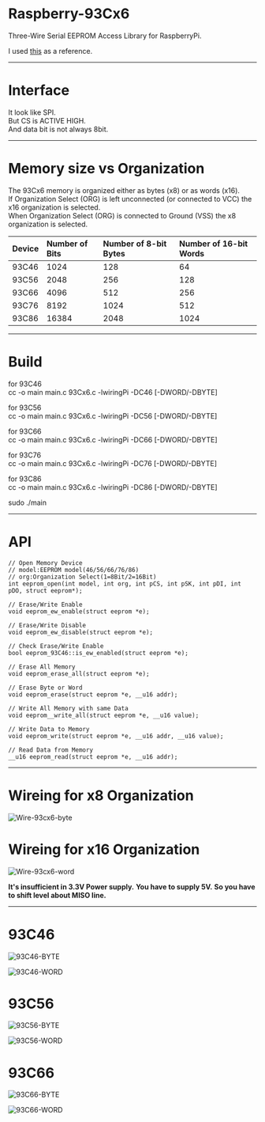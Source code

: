 # Raspberry-93Cx6

Three-Wire Serial EEPROM Access Library for RaspberryPi.   

I used [this](https://github.com/0xJoey/Arduino_93C46) as a reference.

---

# Interface

It look like SPI.   
But CS is ACTIVE HIGH.   
And data bit is not always 8bit.   

---

# Memory size vs Organization

The 93Cx6 memory is organized either as bytes (x8) or as words (x16).   
If Organization Select (ORG) is left unconnected (or connected to VCC) the x16 organization is selected.   
When Organization Select (ORG) is connected to Ground (VSS) the x8 organization is selected.    

|Device|Number of Bits|Number of 8-bit Bytes|Number of 16-bit Words|
|:---|:---|:---|:---|
|93C46|1024|128|64|
|93C56|2048|256|128|
|93C66|4096|512|256|
|93C76|8192|1024|512|
|93C86|16384|2048|1024|

---

# Build
for 93C46   
cc -o main main.c 93Cx6.c -lwiringPi -DC46 [-DWORD/-DBYTE]

for 93C56   
cc -o main main.c 93Cx6.c -lwiringPi -DC56 [-DWORD/-DBYTE]

for 93C66   
cc -o main main.c 93Cx6.c -lwiringPi -DC66 [-DWORD/-DBYTE]

for 93C76   
cc -o main main.c 93Cx6.c -lwiringPi -DC76 [-DWORD/-DBYTE]

for 93C86   
cc -o main main.c 93Cx6.c -lwiringPi -DC86 [-DWORD/-DBYTE]

sudo ./main


---

# API

```
// Open Memory Device
// model:EEPROM model(46/56/66/76/86)
// org:Organization Select(1=8Bit/2=16Bit)
int eeprom_open(int model, int org, int pCS, int pSK, int pDI, int pDO, struct eeprom*);

// Erase/Write Enable
void eeprom_ew_enable(struct eeprom *e);

// Erase/Write Disable
void eeprom_ew_disable(struct eeprom *e);

// Check Erase/Write Enable
bool eeprom_93C46::is_ew_enabled(struct eeprom *e);

// Erase All Memory
void eeprom_erase_all(struct eeprom *e);

// Erase Byte or Word
void eeprom_erase(struct eeprom *e, __u16 addr);

// Write All Memory with same Data
void eeprom__write_all(struct eeprom *e, __u16 value);

// Write Data to Memory
void eeprom_write(struct eeprom *e, __u16 addr, __u16 value);

// Read Data from Memory
__u16 eeprom_read(struct eeprom *e, __u16 addr);
```

---

# Wireing for x8 Organization
![Wire-93cx6-byte](https://user-images.githubusercontent.com/6020549/61050459-00c0f600-a422-11e9-943b-50631bbef387.jpg)

# Wireing for x16 Organization
![Wire-93cx6-word](https://user-images.githubusercontent.com/6020549/61050458-00c0f600-a422-11e9-9720-1d12b4431962.jpg)

**It's insufficient in 3.3V Power supply.**
**You have to supply 5V.**
**So you have to shift level about MISO line.**

---

# 93C46
![93C46-BYTE](https://user-images.githubusercontent.com/6020549/61050500-1a623d80-a422-11e9-82ad-d5a35fd970b2.jpg)   

![93C46-WORD](https://user-images.githubusercontent.com/6020549/61050499-1a623d80-a422-11e9-98d7-4397111388d4.jpg)   

# 93C56
![93C56-BYTE](https://user-images.githubusercontent.com/6020549/61050528-2cdc7700-a422-11e9-85e2-3d3f18f0adc0.jpg)   

![93C56-WORD](https://user-images.githubusercontent.com/6020549/61050527-2cdc7700-a422-11e9-861f-92315ff3e916.jpg)   

# 93C66
![93C66-BYTE](https://user-images.githubusercontent.com/6020549/61050568-441b6480-a422-11e9-9db8-b84fe4faebac.jpg)   

![93C66-WORD](https://user-images.githubusercontent.com/6020549/61050569-441b6480-a422-11e9-8897-1637ee88b8cd.jpg)   

